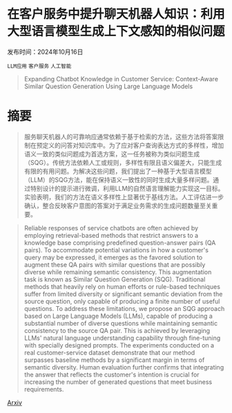 # 在客户服务中提升聊天机器人知识：利用大型语言模型生成上下文感知的相似问题

发布时间：2024年10月16日

`LLM应用` `客户服务` `人工智能`

> Expanding Chatbot Knowledge in Customer Service: Context-Aware Similar Question Generation Using Large Language Models

# 摘要

> 服务聊天机器人的可靠响应通常依赖于基于检索的方法，这些方法将答案限制在预定义的问答对知识库中。为了应对客户查询表达方式的多样性，增加语义一致的类似问题成为首选方案，这一任务被称为类似问题生成（SQG）。传统方法依赖人工或规则，多样性有限且语义偏差大，只能生成有限的有用问题。为解决这些问题，我们提出了一种基于大型语言模型（LLM）的SQG方法，能在保持语义一致性的同时生成大量多样问题。通过特别设计的提示进行微调，利用LLM的自然语言理解能力实现这一目标。实验表明，我们的方法在语义多样性上显著优于基线方法。人工评估进一步确认，整合反映客户意图的答案对于满足业务需求的生成问题数量至关重要。

> Reliable responses of service chatbots are often achieved by employing retrieval-based methods that restrict answers to a knowledge base comprising predefined question-answer pairs (QA pairs). To accommodate potential variations in how a customer's query may be expressed, it emerges as the favored solution to augment these QA pairs with similar questions that are possibly diverse while remaining semantic consistency. This augmentation task is known as Similar Question Generation (SQG). Traditional methods that heavily rely on human efforts or rule-based techniques suffer from limited diversity or significant semantic deviation from the source question, only capable of producing a finite number of useful questions.
  To address these limitations, we propose an SQG approach based on Large Language Models (LLMs), capable of producing a substantial number of diverse questions while maintaining semantic consistency to the source QA pair. This is achieved by leveraging LLMs' natural language understanding capability through fine-tuning with specially designed prompts. The experiments conducted on a real customer-service dataset demonstrate that our method surpasses baseline methods by a significant margin in terms of semantic diversity. Human evaluation further confirms that integrating the answer that reflects the customer's intention is crucial for increasing the number of generated questions that meet business requirements.

[Arxiv](https://arxiv.org/abs/2410.12444)